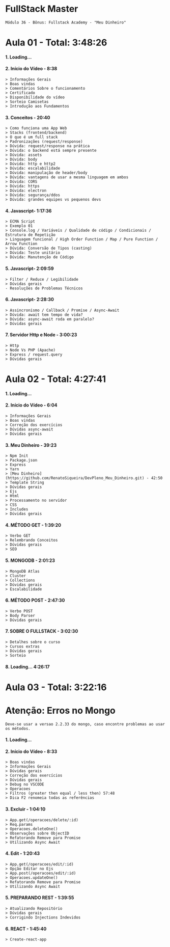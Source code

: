 # FullStack Master

```
Módulo 36 - Bônus: Fullstack Academy - "Meu Dinheiro"
```

# **Aula 01** - Total: 3:48:26

#### 1. Loading...
#### 2. Início do Vídeo - 8:38

``` 
> Informações Gerais
> Boas vindas
> Comentários Sobre o funcionamento
> Certificado
> Disponibilidade do vídeo
> Sorteio Camisetas
> Introdução aos Fundamentos
```

#### 3. Conceitos - 20:40
```
> Como funciona uma App Web
> Stacks (frontend/backend)
> O que é um full stack
> Padronizações (request/response)
> Dúvida: request/response na prática
> Dúvida: o backend está sempre presente
> Dúvida: assets
> Dúvida: body
> Dúvida: http e http2
> Dúvida: escalabilidade
> Dúvida: manipulação de header/body
> Dúvida: vantagens de usar a mesma linguagem em ambos
> Dúvida: CORS
> Dúvida: https
> Dúvida: electron
> Dúvida: segurança/ddos
> Dúvida: grandes equipes vs pequenos devs
```

#### 4. Javascript- 1:17:36
```
> ECMA Script
> Exemplo 01
> Console.log / Variáveis / Qualidade de código / Condicionais / Estrutura de Repetição
> Linguagem funcional / High Order Function / Map / Pure Function / Arrow Function
> Dúvida: Conversão de Tipos (casting)
> Dúvida: Teste unitário
> Dúvida: Manutenção de Código
```

#### 5. Javascript- 2:09:59
```
> Filter / Reduce / Legibilidade 
> Dúvidas gerais
- Resoluções de Problemas Técnicos
```

#### 6. Javascript- 2:28:30
```
> Assincronismo / Callback / Promise / Async-Await
> Dúvida: await tem tempo de vida?
> Dúvida: async-await roda em paralelo?
> Dúvidas gerais
```

#### 7. Servidor Http e Node - 3:00:23
```
> Http
> Node Vs PHP (Apache)
> Express / request.query
> Dúvidas gerais
```


# **Aula 02** - Total: 4:27:41

#### 1. Loading...
#### 2. Início do Vídeo - 6:04

``` 
> Informações Gerais
> Boas vindas
> Correção dos exercícios
> Dúvidas async-await
> Dúvidas gerais
```

#### 3. Meu Dinheiro - 39:23

``` 
> Npm Init
> Package.json
> Express
> Yarn
> [Meu Dinheiro](https://github.com/RenatoSiqueira/DevPleno_Meu_Dinheiro.git) - 42:50
> Template String
> Dúvidas gerais
> Ejs
> Html
> Processamento no servidor
> CSS
> Includes
> Dúvidas gerais
```

#### 4. MÉTODO GET - 1:39:20

``` 
> Verbo GET
> Relembrando Conceitos
> Dúvidas gerais
> SEO
```

#### 5. MONGODB - 2:01:23

``` 
> MongoDB Atlas
> Cluster
> Collections
> Dúvidas gerais
> Escalabilidade
```

#### 6. MÉTODO POST - 2:47:30

``` 
> Verbo POST
> Body Parser
> Dúvidas gerais
```

#### 7. SOBRE O FULLSTACK - 3:02:30

``` 
> Detalhes sobre o curso
> Cursos extras
> Dúvidas gerais
> Sorteio
```

#### 8. Loading... 4:26:17


# **Aula 03** - Total: 3:22:16

# Atenção: Erros no Mongo
```
Deve-se usar a versao 2.2.33 do mongo, caso encontre problemas ao usar os métodos.
```

#### 1. Loading...
#### 2. Início do Vídeo - 8:33

``` 
> Boas vindas
> Informações Gerais
> Dúvidas gerais
> Correção dos exercícios
> Dúvidas gerais
> Debug no VSCODE
> Operacoes
> Filtros (greater then equal / less then) 57:48
> Dica F2 renomeia todas as referências
```

#### 3. Excluir - 1:04:10

``` 
> App.get(/operacoes/delete/:id)
> Req.params
> Operacoes.deleteOne()
> Observações sobre ObjectID
> Refatorando Remove para Promise
> Utilizando Async Await
```

#### 4. Edit - 1:20:43

``` 
> App.get(/operacoes/edit/:id)
> Opção Editar no Ejs
> App.post(/operacoes/edit/:id)
> Operacoes.updateOne()
> Refatorando Remove para Promise
> Utilizando Async Await
```

#### 5. PREPARANDO REST - 1:39:55

``` 
> Atualizando Repositório
> Dúvidas gerais
> Corrigindo Injections Indevidos
```

#### 6. REACT - 1:45:40

``` 
> Create-react-app
```